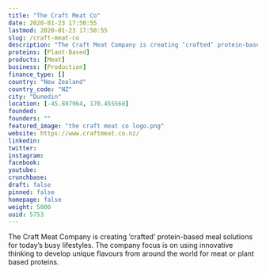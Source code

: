 ```yaml
---
title: "The Craft Meat Co"
date: 2020-01-23 17:50:55
lastmod: 2020-01-23 17:50:55
slug: /craft-meat-co
description: "The Craft Meat Company is creating ‘crafted’ protein-based meal solutions for today’s busy lifestyles. The company focus is on using innovative thinking to develop unique flavours from around the world for meat or plant based proteins."
proteins: [Plant-Based]
products: [Meat]
business: [Production]
finance_type: []
country: "New Zealand"
country_code: "NZ"
city: "Dunedin"
location: [-45.897964, 170.455568]
founded: 
founders: ""
featured_image: "the craft meat co logo.png"
website: https://www.craftmeat.co.nz/
linkedin: 
twitter: 
instagram: 
facebook: 
youtube: 
crunchbase: 
draft: false
pinned: false
homepage: false
weight: 5000
uuid: 5753
---
```

The Craft Meat Company is creating ‘crafted’ protein-based meal solutions for today’s busy lifestyles. The company focus is on using innovative thinking to develop unique flavours from around the world for meat or plant based proteins.
